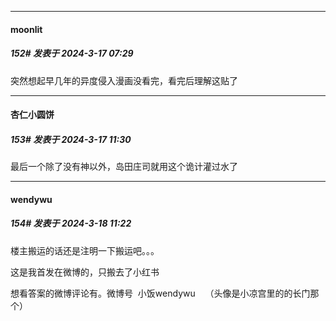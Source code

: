﻿
*****

####  moonlit  
##### 152#       发表于 2024-3-17 07:29

突然想起早几年的异度侵入漫画没看完，看完后理解这贴了


*****

####  杏仁小圆饼  
##### 153#       发表于 2024-3-17 11:30

最后一个除了没有神以外，岛田庄司就用这个诡计灌过水了


*****

####  wendywu  
##### 154#       发表于 2024-3-18 11:22

楼主搬运的话还是注明一下搬运吧。。。

这是我首发在微博的，只搬去了小红书

想看答案的微博评论有。微博号  小饭wendywu    （头像是小凉宫里的的长门那个）

